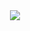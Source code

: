 <div align="center">
  <img src="https://media.discordapp.net/attachments/884267448910635148/959351099763068968/Group_246-2.png?width=959&height=187">
</div>
